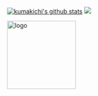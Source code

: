 [![kumakichi's github stats](https://github-readme-stats.vercel.app/api?username=kumakichi&show_icons=true)](https://github.com/kumakichi)
<img src="https://github-readme-stats.vercel.app/api/top-langs/?username=kumakichi&langs_count=10&layout=compact&hide=html,Protocol%20Buffer" />

<img src="https://github-profile-trophy.vercel.app/?username=kumakichi&theme=flat&column=7" alt="logo" height="160" align="center" style="margin: auto; margin-bottom: 20px;" />
